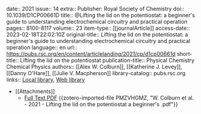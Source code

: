 date:: 2021
issue:: 14
extra:: Publisher: Royal Society of Chemistry
doi:: 10.1039/D1CP00661D
title:: @Lifting the lid on the potentiostat: a beginner's guide to understanding electrochemical circuitry and practical operation
pages:: 8100-8117
volume:: 23
item-type:: [[journalArticle]]
access-date:: 2023-02-18T22:02:10Z
original-title:: Lifting the lid on the potentiostat: a beginner's guide to understanding electrochemical circuitry and practical operation
language:: en
url:: https://pubs.rsc.org/en/content/articlelanding/2021/cp/d1cp00661d
short-title:: Lifting the lid on the potentiostat
publication-title:: Physical Chemistry Chemical Physics
authors:: [[Alex W. Colburn]], [[Katherine J. Levey]], [[Danny O'Hare]], [[Julie V. Macpherson]]
library-catalog:: pubs.rsc.org
links:: [Local library](zotero://select/library/items/ETII7YAL), [Web library](https://www.zotero.org/users/8784047/items/ETII7YAL)

- [[Attachments]]
	- [Full Text PDF](https://pubs.rsc.org/en/content/articlepdf/2021/cp/d1cp00661d) {{zotero-imported-file PMZVHGMZ, "W. Colburn et al. - 2021 - Lifting the lid on the potentiostat a beginner's .pdf"}}